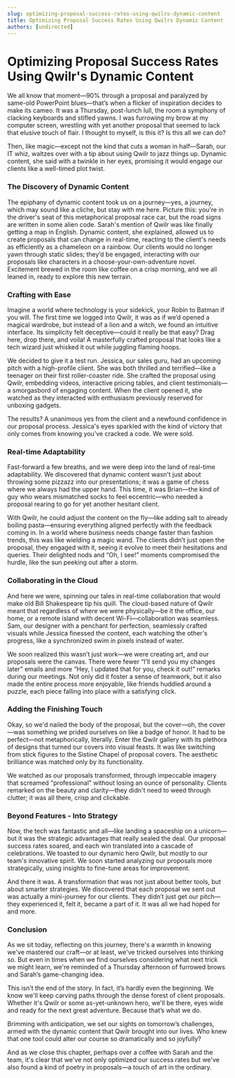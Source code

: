 ```yaml
---
slug: optimizing-proposal-success-rates-using-qwilrs-dynamic-content
title: Optimizing Proposal Success Rates Using Qwilrs Dynamic Content
authors: [undirected]
---
```



# Optimizing Proposal Success Rates Using Qwilr's Dynamic Content

We all know that moment—90% through a proposal and paralyzed by same-old PowerPoint blues—that’s when a flicker of inspiration decides to make its cameo. It was a Thursday, post-lunch lull, the room a symphony of clacking keyboards and stifled yawns. I was furrowing my brow at my computer screen, wrestling with yet another proposal that seemed to lack that elusive touch of flair. I thought to myself, is this it? Is this all we can do?

Then, like magic—except not the kind that cuts a woman in half—Sarah, our IT whiz, waltzes over with a tip about using Qwilr to jazz things up. Dynamic content, she said with a twinkle in her eyes, promising it would engage our clients like a well-timed plot twist.

### The Discovery of Dynamic Content

The epiphany of dynamic content took us on a journey—yes, a journey, which may sound like a cliche, but stay with me here. Picture this: you're in the driver's seat of this metaphorical proposal race car, but the road signs are written in some alien code. Sarah's mention of Qwilr was like finally getting a map in English. Dynamic content, she explained, allowed us to create proposals that can change in real-time, reacting to the client's needs as efficiently as a chameleon on a rainbow. Our clients would no longer yawn through static slides; they’d be engaged, interacting with our proposals like characters in a choose-your-own-adventure novel. Excitement brewed in the room like coffee on a crisp morning, and we all leaned in, ready to explore this new terrain.

### Crafting with Ease

Imagine a world where technology is your sidekick, your Robin to Batman if you will. The first time we logged into Qwilr, it was as if we’d opened a magical wardrobe, but instead of a lion and a witch, we found an intuitive interface. Its simplicity felt deceptive—could it really be that easy? Drag here, drop there, and voila! A masterfully crafted proposal that looks like a tech wizard just whisked it out while juggling flaming hoops.

We decided to give it a test run. Jessica, our sales guru, had an upcoming pitch with a high-profile client. She was both thrilled and terrified—like a teenager on their first roller-coaster ride. She crafted the proposal using Qwilr, embedding videos, interactive pricing tables, and client testimonials—a smorgasbord of engaging content. When the client opened it, she watched as they interacted with enthusiasm previously reserved for unboxing gadgets.

The results? A unanimous yes from the client and a newfound confidence in our proposal process. Jessica's eyes sparkled with the kind of victory that only comes from knowing you’ve cracked a code. We were sold.

### Real-time Adaptability

Fast-forward a few breaths, and we were deep into the land of real-time adaptability. We discovered that dynamic content wasn't just about throwing some pizzazz into our presentations; it was a game of chess where we always had the upper hand. This time, it was Brian—the kind of guy who wears mismatched socks to feel eccentric—who needed a proposal rearing to go for yet another hesitant client.

With Qwilr, he could adjust the content on the fly—like adding salt to already boiling pasta—ensuring everything aligned perfectly with the feedback coming in. In a world where business needs change faster than fashion trends, this was like wielding a magic wand. The clients didn’t just open the proposal, they engaged with it, seeing it evolve to meet their hesitations and queries. Their delighted nods and “Oh, I see!” moments compromised the hurdle, like the sun peeking out after a storm.

### Collaborating in the Cloud

And here we were, spinning our tales in real-time collaboration that would make old Bill Shakespeare tip his quill. The cloud-based nature of Qwilr meant that regardless of where we were physically—be it the office, our home, or a remote island with decent Wi-Fi—collaboration was seamless. Sam, our designer with a penchant for perfection, seamlessly crafted visuals while Jessica finessed the content, each watching the other's progress, like a synchronized swim in pixels instead of water.

We soon realized this wasn’t just work—we were creating art, and our proposals were the canvas. There were fewer “I’ll send you my changes later” emails and more “Hey, I updated that for you, check it out!” remarks during our meetings. Not only did it foster a sense of teamwork, but it also made the entire process more enjoyable, like friends huddled around a puzzle, each piece falling into place with a satisfying click.

### Adding the Finishing Touch

Okay, so we'd nailed the body of the proposal, but the cover—oh, the cover—was something we prided ourselves on like a badge of honor. It had to be perfect—not metaphorically, literally. Enter the Qwilr gallery with its plethora of designs that turned our covers into visual feasts. It was like switching from stick figures to the Sistine Chapel of proposal covers. The aesthetic brilliance was matched only by its functionality.

We watched as our proposals transformed, through impeccable imagery that screamed "professional" without losing an ounce of personality. Clients remarked on the beauty and clarity—they didn't need to weed through clutter; it was all there, crisp and clickable.

### Beyond Features - Into Strategy

Now, the tech was fantastic and all—like landing a spaceship on a unicorn—but it was the strategic advantages that really sealed the deal. Our proposal success rates soared, and each win translated into a cascade of celebrations. We toasted to our dynamic hero Qwilr, but mostly to our team's innovative spirit. We soon started analyzing our proposals more strategically, using insights to fine-tune areas for improvement.

And there it was. A transformation that was not just about better tools, but about smarter strategies. We discovered that each proposal we sent out was actually a mini-journey for our clients. They didn’t just get our pitch—they experienced it, felt it, became a part of it. It was all we had hoped for and more.

### Conclusion

As we sit today, reflecting on this journey, there's a warmth in knowing we've mastered our craft—or at least, we've tricked ourselves into thinking so. But even in times when we find ourselves considering what next trick we might learn, we're reminded of a Thursday afternoon of furrowed brows and Sarah’s game-changing idea.

This isn’t the end of the story. In fact, it’s hardly even the beginning. We know we'll keep carving paths through the dense forest of client proposals. Whether it's Qwilr or some as-yet-unknown hero, we'll be there, eyes wide and ready for the next great adventure. Because that’s what we do.

Brimming with anticipation, we set our sights on tomorrow’s challenges, armed with the dynamic content that Qwilr brought into our lives. Who knew that one tool could alter our course so dramatically and so joyfully?

And as we close this chapter, perhaps over a coffee with Sarah and the team, it's clear that we've not only optimized our success rates but we've also found a kind of poetry in proposals—a touch of art in the ordinary.